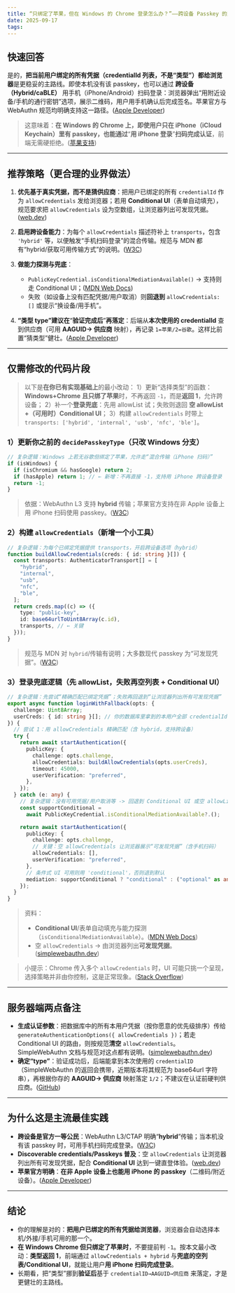 ```yaml
---
title: “只绑定了苹果，但在 Windows 的 Chrome 登录怎么办？”——跨设备 Passkey 的正确处理方式（含最小改动代码）
date: 2025-09-17
tags:
---
```


## 快速回答

是的，**把当前用户绑定的所有凭据（credentialId 列表，不是“类型”）都给浏览器**是更稳妥的主路线。即使本机没有该 passkey，也可以通过 **跨设备（Hybrid/caBLE）** 用手机（iPhone/Android）扫码登录：浏览器弹出“用附近设备/手机的通行密钥”选项，展示二维码，用户用手机确认后完成签名。苹果官方与 WebAuthn 规范均明确支持这一路径。([Apple Developer][1])

> 这意味着：**在 Windows 的 Chrome 上，即使用户只在 iPhone（iCloud Keychain）里有 passkey，也能通过**“**用 iPhone 登录**”**扫码完成认证**，前端无需硬拒绝。([苹果支持][2])

---

## 推荐策略（更合理的业界做法）

1. **优先基于真实凭据，而不是猜供应商**：把用户已绑定的所有 `credentialId` 作为 `allowCredentials` 发给浏览器；若用 **Conditional UI**（表单自动填充），规范要求把 `allowCredentials` 设为空数组，让浏览器列出可发现凭据。([web.dev][3])
2. **启用跨设备能力**：为每个 `allowCredentials` 描述符补上 `transports`，包含 `'hybrid'` 等，以便触发“手机扫码登录”的混合传输。规范与 MDN 都有“hybrid/获取可用传输方式”的说明。([W3C][4])
3. **做能力探测与兜底**：

   - `PublicKeyCredential.isConditionalMediationAvailable()` → 支持则走 Conditional UI；([MDN Web Docs][5])
   - 失败（如设备上没有匹配凭据/用户取消）则**回退到** `allowCredentials: []` 或提示“换设备/用手机”。

4. **“类型 type”建议在**“**验证完成后**”**再落定**：后端从**本次使用的 credentialId** 查到供应商（可用 **AAGUID→ 供应商** 映射），再记录 `1=苹果/2=谷歌`。这样比前置“猜类型”健壮。([Apple Developer][6])

---

## 仅需修改的代码片段

> 以下是**在你已有实现基础上**的最小改动：
> 1）更新“选择类型”的函数：**Windows+Chrome 且只绑了苹果**时，不再返回 `-1`，而是**返回 1**，允许跨设备；
> 2）补一个**登录兜底**：先用 allowList 试；失败则退回 **空 allowList +（可用时）Conditional UI**；
> 3）构建 `allowCredentials` 时带上 `transports: ['hybrid', 'internal', 'usb', 'nfc', 'ble']`。

### 1）更新你之前的 `decidePasskeyType`（只改 Windows 分支）

```ts
// 复杂逻辑：Windows 上若无谷歌但绑定了苹果，允许走“混合传输（iPhone 扫码）”
if (isWindows) {
  if (isChromium && hasGoogle) return 2;
  if (hasApple) return 1; // ← 新增：不再直接 -1，支持用 iPhone 跨设备登录
  return -1;
}
```

> 依据：WebAuthn L3 支持 **hybrid** 传输；苹果官方支持在非 Apple 设备上用 iPhone 扫码使用 passkey。([W3C][4])

### 2）构建 `allowCredentials`（新增一个小工具）

```ts
// 复杂逻辑：为每个已绑定凭据提供 transports，开启跨设备选项（hybrid）
function buildAllowCredentials(creds: { id: string }[]) {
  const transports: AuthenticatorTransport[] = [
    "hybrid",
    "internal",
    "usb",
    "nfc",
    "ble",
  ];
  return creds.map((c) => ({
    type: "public-key",
    id: base64urlToUint8Array(c.id),
    transports, // ← 关键
  }));
}
```

> 规范与 MDN 对 `hybrid`/传输有说明；大多数现代 passkey 为“可发现凭据”。([W3C][4])

### 3）登录兜底逻辑（先 allowList，失败再空列表 + Conditional UI）

```ts
// 复杂逻辑：先尝试“精确匹配已绑定凭据”；失败再回退到“让浏览器列出所有可发现凭据”
export async function loginWithFallback(opts: {
  challenge: Uint8Array;
  userCreds: { id: string }[]; // 你的数据库里拿到的本用户全部 credentialId
}) {
  // 尝试 1：用 allowCredentials 精确匹配（含 hybrid，支持跨设备）
  try {
    return await startAuthentication({
      publicKey: {
        challenge: opts.challenge,
        allowCredentials: buildAllowCredentials(opts.userCreds),
        timeout: 45000,
        userVerification: "preferred",
      },
    });
  } catch (e: any) {
    // 复杂逻辑：没有可用凭据/用户取消等 -> 回退到 Conditional UI 或空 allowList
    const supportConditional =
      await PublicKeyCredential.isConditionalMediationAvailable?.();

    return await startAuthentication({
      publicKey: {
        challenge: opts.challenge,
        // 关键：空 allowCredentials 让浏览器展示“可发现凭据”（含手机扫码）
        allowCredentials: [],
        userVerification: "preferred",
      },
      // 条件式 UI 可用则用 'conditional'，否则退到默认
      mediation: supportConditional ? "conditional" : ("optional" as any),
    });
  }
}
```

> 资料：
>
> - **Conditional UI**/表单自动填充与能力探测（`isConditionalMediationAvailable`）。([MDN Web Docs][5])
> - 空 `allowCredentials` → 由浏览器列出**可发现凭据**。([simplewebauthn.dev][7])

> 小提示：Chrome 传入多个 `allowCredentials` 时，UI 可能只挑一个呈现，选择策略并非由你控制，这是正常现象。([Stack Overflow][8])

---

## 服务器端两点备注

- **生成认证参数**：把数据库中的所有本用户凭据（按你愿意的优先级排序）传给 `generateAuthenticationOptions({ allowCredentials })`；若走 Conditional UI 的路由，则按规范**清空** `allowCredentials`。SimpleWebAuthn 文档与规范对这点都有说明。([simplewebauthn.dev][7])
- **确定“type”**：验证成功后，后端能拿到本次使用的 `credentialID`（SimpleWebAuthn 的返回会携带，近期版本将其规范为 base64url 字符串），再根据你存的 **AAGUID→ 供应商** 映射落定 `1/2`；不建议在认证前硬判供应商。([GitHub][9])

---

## 为什么这是主流最佳实践

- **跨设备是官方一等公民**：WebAuthn L3/CTAP 明确“**hybrid**”传输；当本机没有该 passkey 时，可用手机扫码完成登录。([W3C][4])
- **Discoverable credentials/Passkeys 普及**：空 `allowCredentials` 让浏览器列出所有可发现凭据，配合 **Conditional UI** 达到一键直登体验。([web.dev][3])
- **苹果官方明确**：**在非 Apple 设备上也能用 iPhone 的 passkey**（二维码/附近设备）。([Apple Developer][1])

---

## 结论

- 你的理解是对的：**把用户已绑定的所有凭据给浏览器**，浏览器会自动选择本机/外接/手机可用的那一个。
- **在 Windows Chrome 但只绑定了苹果时**，不要提前判 `-1`。按本文最小改动：**类型返回 1**，前端通过 `allowCredentials + hybrid` 与**兜底的空列表/Conditional UI**，就能让用户**用 iPhone 扫码完成登录**。
- 长期看，把“类型”挪到**验证后**基于 `credentialID→AAGUID→供应商` 来落定，才是更健壮的主路线。

[1]: https://developer.apple.com/passkeys/?utm_source=chatgpt.com "Passkeys Overview"
[2]: https://support.apple.com/guide/iphone/use-passkeys-to-sign-in-to-websites-and-apps-iphf538ea8d0/ios?utm_source=chatgpt.com "Use passkeys to sign in to websites and apps on iPhone"
[3]: https://web.dev/articles/webauthn-discoverable-credentials?utm_source=chatgpt.com "Discoverable credentials deep dive | Articles"
[4]: https://www.w3.org/TR/webauthn-3/?utm_source=chatgpt.com "An API for accessing Public Key Credentials - Level 3"
[5]: https://developer.mozilla.org/en-US/docs/Web/API/PublicKeyCredential/isConditionalMediationAvailable_static?utm_source=chatgpt.com "isConditionalMediationAvailable() static method - Web APIs"
[6]: https://developer.apple.com/documentation/authenticationservices/supporting-passkeys?utm_source=chatgpt.com "Supporting passkeys | Apple Developer Documentation"
[7]: https://simplewebauthn.dev/docs/advanced/passkeys?utm_source=chatgpt.com "Passkeys"
[8]: https://stackoverflow.com/questions/76330542/webauthn-allowcredentials-and-credential-selection?utm_source=chatgpt.com "Webauthn - allowCredentials and credential selection"
[9]: https://github.com/MasterKale/SimpleWebAuthn/releases?utm_source=chatgpt.com "Releases · MasterKale/SimpleWebAuthn"
